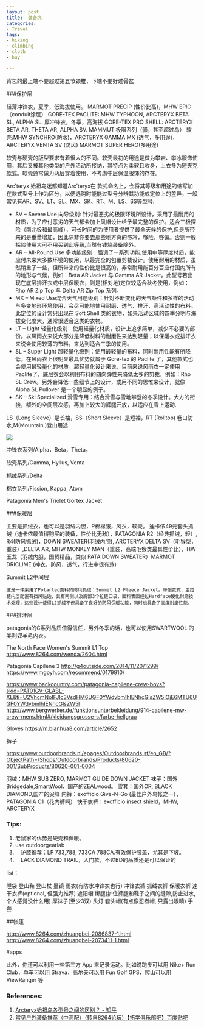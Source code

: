 ```yaml
---
layout: post
title:  装备坑
categories: 
- Travel
tags:
- hiking
- climbing
- cloth
- buy

---
```


背包的最上端不要超过第五节颈椎，下端不要好过骨盆

###保护层

轻薄冲锋衣，夏季，低海拔使用。
MARMOT PRECIP (性价比高)，MHW EPIC （conduit涂层）
GORE-TEX PACLITE: MHW TYPHOON, ARCTERYX BETA SL, ALPHA SL.
厚冲锋衣，冬季，高海拔
GORE-TEX PRO SHELL: ARCTERYX BETA AR, THETA AR, ALPHA SV. MAMMUT 极限系列（骚，甚至超过鸟）
软壳:MHW SYNCHRO(防水)，ARCTERYX GAMMA MX (透气，多用途)， ARCTERYX VENTA SV (防风) MARMOT SUPER HERO(多用途)


软壳与硬壳的版型要求有着很大的不同。软壳最初的用途是做为攀岩、攀冰服饰使用，其后又被其他类型的户外活动所接纳，其特点为柔软且收身，上衣多为短夹克款式。软壳通常做为两层穿着使用，不考虑中层保温服饰的存在。

<!--more-->

Arc’teryx 始祖鸟迷都知道Arc’teryx在 款式命名上，会将其等级和用途的缩写加在款式型号上作为区分，以便选购时能能过型号分辨其功能或定位上的差异，一般常见有AR、SV、LT、SL、MX、SK、RT、M、LS、SS等型号.


+ SV – Severe Use 向导级别: 针对最恶劣的极限环境所设计，采用了最耐用的材质，为了应付恶劣的天气都会加上风帽设计给予最完整的保护。适合三极探险（南北极和最高峰），可长时间的为使用者提供了最全天候的保护,但是所带来的是重量增加，因此除非你要去那些地方真的够冷，够险，够偏。否则一般探险使用大可不用买到此等级,当然有钱烧装备除外。
+ AR – All-Round Use 多功能级别：强调了一系列功能,使用中等厚度材质，能应付未来大多数环境的使用，以最完全的包覆剪裁设计。使用耐用的材质，虽然稍重了一些，但所带来的性价比是很高的，非常耐用能百分百应付国内所有的地形与气候，例如：Beta AR Jacket 与 Gamma AR Jacket。此型号若出现在底层排汗衣或中层保暖衣，则是(相对地)定位较适合秋冬使用，例如：Rho AR Zip Top 与 Delta AR Zip Top 系列。
+ MX – Mixed Use混合天气用途级别：针对不断变化的天气条件和多样的活动与多变地形环境使用，会尽可能地使用耐磨、透气、排汗、高活动性的布料。此定位的设计常只出现在 Soft Shell 类的衣物，如果活动区域的四季分明与海拔变化度大，通常很适合这类的衣物。
+ LT – Light 轻量化级别：使用轻量化材质，设计上追求简单，减少不必要的部份。以风雨衣来说大部分是降低材料的耐磨性来达到轻量；以保暖衣或排汗衣来说会使用较薄的布料，来达到适合三季的使用。
+ SL – Super Light 超轻量化级别：使用最轻量的布料，同时耐用性能有所降低。在风雨衣上很明显最具优势就属于 Gore-tex 的 Paclite 了，其他款式也会使用最轻量化的材质。超轻量化设计来说，目前来说风雨衣一定使用 Paclite了，底层衣会以利用布料的四向弹性来降低太多的剪裁，例如：Rho SL Crew。另外会降低一些细节上的设计，或用不同的思惟来设计，就像 Alpha SL Pullover 是一个明显的例子。
+ SK – Ski Specialized 滑雪专用：结合滑雪与雪地攀登的冬季设计。大方的衔接，额外的空间层次感，再加上较大的裤腿开放，以适应在雪上运动.

LS（Long Sleeve）是长袖，SS（Short Sleeve）是短袖，RT (Rolltop) 卷口防水,M(Mountain )登山用途.

![](http://7xo4c2.com1.z0.glb.clouddn.com/20171102170656_z4uX1K_Screenshot.jpeg)

冲锋衣系列/Alpha，Beta，Theta。

软壳系列/Gamma, Hyllus, Venta

抓绒系列/Delta

棉衣系列/Fission, Kappa, Atom






Patagonia Men's Triolet Gortex Jacket


###保暖层

主要是抓绒衣，也可以是羽绒内胆，P棉棉服，风衣，软壳。
迪卡侬49元套头抓绒（迪卡侬最值得购买的装备，性价比无敌），PATAGONIA 
R2（经典抓绒，轻）, R4(防风抓绒)，DOWN SWEATER(羽绒内胆), ARCTERYX DELTA SV（毛猴型，重装）,DELTA AR, MHW MONKEY MAN（重装，高端毛猴类最具性价比），HW 玉龙（羽绒内胆，国货精品，类似 PATA DOWN SWEATER）MARMOT DRICLIME (神衣，防风，透气，行进中很有效)


Summit L2中间层

    这是一件采用了Polartec面料的防风抓绒：Summit L2 Fleece Jacket。带帽款式，主拉链内层配置有挡风贴边，具有两侧以及胸部3个拉链口袋，面料表面经过Hardface硬化耐磨技术处理，这些设计使得L2抓绒不但具备了良好的防风保暖功能，同时也具备了高度耐磨性能。




###排汗层

patagonia的C系列品质值得信任，另外冬季的话，也可以使用SWARTWOOL 的美利奴羊毛内衣。


The North Face Women's Summit L1 Top
http://www.8264.com/wenda/2604.html


Patagonia Capilene 3
http://g4outside.com/2014/11/20/1299/
https://www.mgpyh.com/recommend/0179910/

https://www.backcountry.com/patagonia-capilene-crew-boys?skid=PAT01GV-GLABL-XL&ti=U2VhcmNoIFJlc3VsdHM6UGF0YWdvbmlhIENhcGlsZW5lOjE6MTU6UGF0YWdvbmlhIENhcGlsZW5l
http://www.bergwerker.de/funktionsunterbekleidung/914-capilene-mw-crew-mens.html#/kleidungsgrosse-s/farbe-hellgrau






Gloves
https://m.bianhua8.com/article/2652


裤子



https://www.outdoorbrands.nl/epages/Outdoorbrands.sf/en_GB/?ObjectPath=/Shops/Outdoorbrands/Products/80620-001/SubProducts/80620-001-0004

羽绒：MHW SUB ZERO, MARMOT GUIDE DOWN JACKET
袜子：国外Bridgedale,SmartWool，国产的ZEALwood。
雪套：国外OR, BLACK DIAMOND,国产的尖峰
内裤：exofficio Give-N-Go (最佳户外鸟帐之一），PATAGONIA C1（花内裤啊）
快干衣裤：exofficio insect shield，MHW, ARCTERYX


### Tips:

1. 老鼠家的优势是硬壳和保暖。
2. use outdoorgearlab
3. 　护膝推荐：LP 733,788, 733CA 788CA.有效保护膝盖，尤其是下坡。
4. 　LACK DIAMOND TRAIL，入门款，不过BD的品质还是可以保证的




list：

睡袋
登山鞋
登山杖
墨镜
雨衣(有防水冲锋衣也行)
冲锋衣裤
抓绒衣裤
保暖衣裤
速干衣裤(optional, 但强力推荐)
遮阳帽
绑腿(护住裤腿和鞋子之间的缝隙,防止进水, 个人感觉没什么用)
厚袜子(至少3双)
头灯
套头帽(有点像忍者帽, 只露出眼睛)
手套


##帐篷

http://www.8264.com/zhuangbei-2086837-1.html
http://www.8264.com/zhuangbei-2073411-1.html


#apps

此外，你还可以利用一些第三方 App 来记录运动。比如说跑步可以用 Nike+ Run Club，单车可以用 Strava，高尔夫可以用 Fun Golf GPS，爬山可以用 ViewRanger 等


### References:
1. [Arcteryx始祖鸟各型号之间的区别？ - 知乎](https://www.zhihu.com/question/22099815)
2. [常见户外装备推荐（中高配）（转自8264论坛）【拓学俱乐部吧】百度贴吧](http://tieba.baidu.com/p/2312547602)